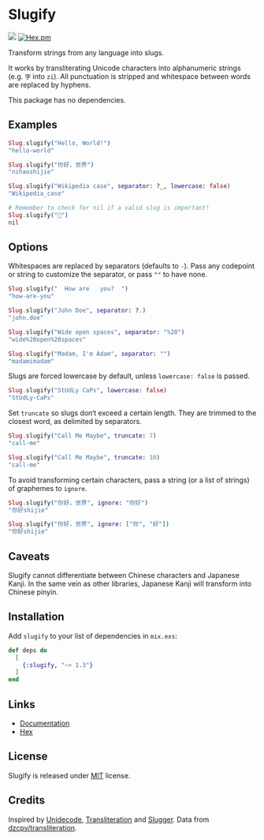 # Slugify

![](https://github.com/jayjun/slugify/workflows/CI/badge.svg)
[![Hex.pm](https://img.shields.io/hexpm/v/slugify.svg)](https://hex.pm/packages/slugify)

Transform strings from any language into slugs.

It works by transliterating Unicode characters into alphanumeric strings (e.g.
`字` into `zi`). All punctuation is stripped and whitespace between words are
replaced by hyphens.

This package has no dependencies.

## Examples

```elixir
Slug.slugify("Hello, World!")
"hello-world"

Slug.slugify("你好，世界")
"nihaoshijie"

Slug.slugify("Wikipedia case", separator: ?_, lowercase: false)
"Wikipedia_case"

# Remember to check for nil if a valid slug is important!
Slug.slugify("🙅‍")
nil
```

## Options

Whitespaces are replaced by separators (defaults to `-`). Pass any codepoint or
string to customize the separator, or pass `""` to have none.

```elixir
Slug.slugify("  How are   you?  ")
"how-are-you"

Slug.slugify("John Doe", separator: ?.)
"john.doe"

Slug.slugify("Wide open spaces", separator: "%20")
"wide%20open%20spaces"

Slug.slugify("Madam, I'm Adam", separator: "")
"madamimadam"
```

Slugs are forced lowercase by default, unless `lowercase: false` is passed.

```elixir
Slug.slugify("StUdLy CaPs", lowercase: false)
"StUdLy-CaPs"
```

Set `truncate` so slugs don‘t exceed a certain length. They are trimmed to the
closest word, as delimited by separators.

```elixir
Slug.slugify("Call Me Maybe", truncate: 7)
"call-me"

Slug.slugify("Call Me Maybe", truncate: 10)
"call-me"
```

To avoid transforming certain characters, pass a string (or a list of strings)
of graphemes to `ignore`.

```elixir
Slug.slugify("你好，世界", ignore: "你好")
"你好shijie"

Slug.slugify("你好，世界", ignore: ["你", "好"])
"你好shijie"
```

## Caveats

Slugify cannot differentiate between Chinese characters and Japanese Kanji.
In the same vein as other libraries, Japanese Kanji will transform into Chinese
pinyin.

## Installation

Add `slugify` to your list of dependencies in `mix.exs`:

```elixir
def deps do
  [
    {:slugify, "~> 1.3"}
  ]
end
```

## Links

- [Documentation][2]
- [Hex][3]

## License

Slugify is released under [MIT][4] license.

## Credits

Inspired by [Unidecode][5], [Transliteration][6] and [Slugger][7]. Data from [dzcpy/transliteration][6].

[1]: https://www.ietf.org/rfc/rfc3986.txt
[2]: https://hexdocs.pm/slugify/Slug.html
[3]: https://hex.pm/packages/slugify
[4]: https://github.com/jayjun/slugify/blob/master/LICENSE.md
[5]: http://search.cpan.org/~sburke/Text-Unidecode-1.30/lib/Text/Unidecode.pm
[6]: https://github.com/dzcpy/transliteration
[7]: https://github.com/h4cc/slugger
